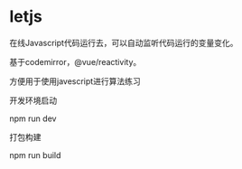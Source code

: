 # letjs
在线Javascript代码运行去，可以自动监听代码运行的变量变化。

基于codemirror，@vue/reactivity。

方便用于使用javescript进行算法练习

开发环境启动

npm run dev

打包构建

npm run build


